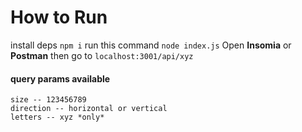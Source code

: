 # How to Run
install deps
```npm i```
run this command
```node index.js```
Open **Insomia** or **Postman** then go to
```localhost:3001/api/xyz```
#### query params available
```
size -- 123456789
direction -- horizontal or vertical
letters -- xyz *only*
```